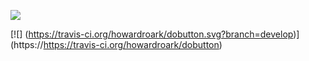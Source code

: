 [![](https://dobutton.surge.sh/do.svg)](https://dobutton.surge.sh/howardroark/gravops)

[![] (https://travis-ci.org/howardroark/dobutton.svg?branch=develop)] (https://https://travis-ci.org/howardroark/dobutton)
